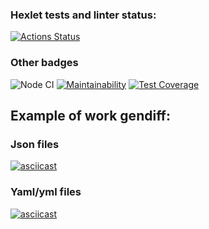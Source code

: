 ### Hexlet tests and linter status:
[![Actions Status](https://github.com/Pyplee/frontend-project-46/workflows/hexlet-check/badge.svg)](https://github.com/Pyplee/frontend-project-46/actions)
### Other badges
![Node CI](https://github.com/Pyplee/frontend-project-46/actions/workflows/node.js.yml/badge.svg)
[![Maintainability](https://api.codeclimate.com/v1/badges/9afb8ad0c5c08541a483/maintainability)](https://codeclimate.com/github/Pyplee/frontend-project-46/maintainability)
[![Test Coverage](https://api.codeclimate.com/v1/badges/9afb8ad0c5c08541a483/test_coverage)](https://codeclimate.com/github/Pyplee/frontend-project-46/test_coverage)
## Example of work gendiff:
### Json files
[![asciicast](https://asciinema.org/a/NRwKKFzdAe87tudQ6MX7mg4V1.svg)](https://asciinema.org/a/NRwKKFzdAe87tudQ6MX7mg4V1)
### Yaml/yml files
[![asciicast](https://asciinema.org/a/eR7VWDnShBWRE8dSlEs9VP2RA.svg)](https://asciinema.org/a/eR7VWDnShBWRE8dSlEs9VP2RA)
